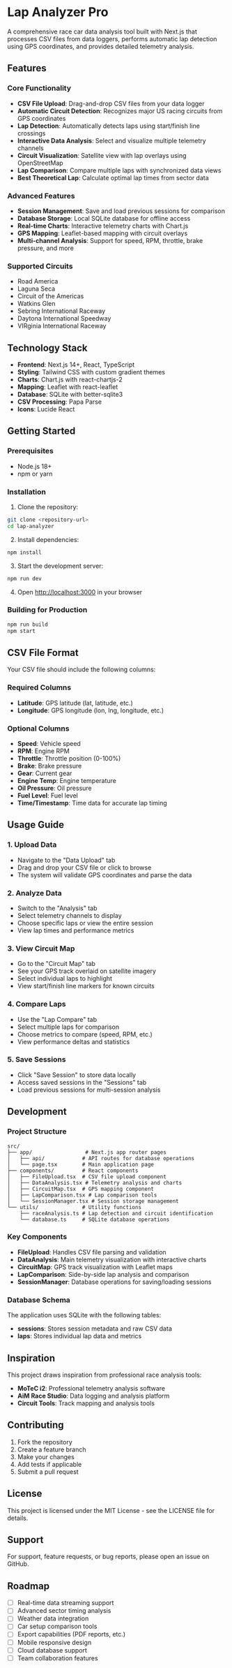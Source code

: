 # Lap Analyzer Pro

A comprehensive race car data analysis tool built with Next.js that processes CSV files from data loggers, performs automatic lap detection using GPS coordinates, and provides detailed telemetry analysis.

## Features

### Core Functionality
- **CSV File Upload**: Drag-and-drop CSV files from your data logger
- **Automatic Circuit Detection**: Recognizes major US racing circuits from GPS coordinates
- **Lap Detection**: Automatically detects laps using start/finish line crossings
- **Interactive Data Analysis**: Select and visualize multiple telemetry channels
- **Circuit Visualization**: Satellite view with lap overlays using OpenStreetMap
- **Lap Comparison**: Compare multiple laps with synchronized data views
- **Best Theoretical Lap**: Calculate optimal lap times from sector data

### Advanced Features
- **Session Management**: Save and load previous sessions for comparison
- **Database Storage**: Local SQLite database for offline access
- **Real-time Charts**: Interactive telemetry charts with Chart.js
- **GPS Mapping**: Leaflet-based mapping with circuit overlays
- **Multi-channel Analysis**: Support for speed, RPM, throttle, brake pressure, and more

### Supported Circuits
- Road America
- Laguna Seca
- Circuit of the Americas
- Watkins Glen
- Sebring International Raceway
- Daytona International Speedway
- VIRginia International Raceway

## Technology Stack

- **Frontend**: Next.js 14+, React, TypeScript
- **Styling**: Tailwind CSS with custom gradient themes
- **Charts**: Chart.js with react-chartjs-2
- **Mapping**: Leaflet with react-leaflet
- **Database**: SQLite with better-sqlite3
- **CSV Processing**: Papa Parse
- **Icons**: Lucide React

## Getting Started

### Prerequisites
- Node.js 18+ 
- npm or yarn

### Installation

1. Clone the repository:
```bash
git clone <repository-url>
cd lap-analyzer
```

2. Install dependencies:
```bash
npm install
```

3. Start the development server:
```bash
npm run dev
```

4. Open [http://localhost:3000](http://localhost:3000) in your browser

### Building for Production

```bash
npm run build
npm start
```

## CSV File Format

Your CSV file should include the following columns:

### Required Columns
- **Latitude**: GPS latitude (lat, latitude, etc.)
- **Longitude**: GPS longitude (lon, lng, longitude, etc.)

### Optional Columns
- **Speed**: Vehicle speed
- **RPM**: Engine RPM
- **Throttle**: Throttle position (0-100%)
- **Brake**: Brake pressure
- **Gear**: Current gear
- **Engine Temp**: Engine temperature
- **Oil Pressure**: Oil pressure
- **Fuel Level**: Fuel level
- **Time/Timestamp**: Time data for accurate lap timing

## Usage Guide

### 1. Upload Data
- Navigate to the "Data Upload" tab
- Drag and drop your CSV file or click to browse
- The system will validate GPS coordinates and parse the data

### 2. Analyze Data
- Switch to the "Analysis" tab
- Select telemetry channels to display
- Choose specific laps or view the entire session
- View lap times and performance metrics

### 3. View Circuit Map
- Go to the "Circuit Map" tab
- See your GPS track overlaid on satellite imagery
- Select individual laps to highlight
- View start/finish line markers for known circuits

### 4. Compare Laps
- Use the "Lap Compare" tab
- Select multiple laps for comparison
- Choose metrics to compare (speed, RPM, etc.)
- View performance deltas and statistics

### 5. Save Sessions
- Click "Save Session" to store data locally
- Access saved sessions in the "Sessions" tab
- Load previous sessions for multi-session analysis

## Development

### Project Structure
```
src/
├── app/                 # Next.js app router pages
│   ├── api/            # API routes for database operations
│   └── page.tsx        # Main application page
├── components/         # React components
│   ├── FileUpload.tsx  # CSV file upload component
│   ├── DataAnalysis.tsx # Telemetry analysis and charts
│   ├── CircuitMap.tsx  # GPS mapping component
│   ├── LapComparison.tsx # Lap comparison tools
│   └── SessionManager.tsx # Session storage management
└── utils/              # Utility functions
    ├── raceAnalysis.ts # Lap detection and circuit identification
    └── database.ts     # SQLite database operations
```

### Key Components

- **FileUpload**: Handles CSV file parsing and validation
- **DataAnalysis**: Main telemetry visualization with interactive charts
- **CircuitMap**: GPS track visualization with Leaflet maps
- **LapComparison**: Side-by-side lap analysis and comparison
- **SessionManager**: Database operations for saving/loading sessions

### Database Schema

The application uses SQLite with the following tables:

- **sessions**: Stores session metadata and raw CSV data
- **laps**: Stores individual lap data and metrics

## Inspiration

This project draws inspiration from professional race analysis tools:
- **MoTeC i2**: Professional telemetry analysis software
- **AiM Race Studio**: Data logging and analysis platform
- **Circuit Tools**: Track mapping and analysis tools

## Contributing

1. Fork the repository
2. Create a feature branch
3. Make your changes
4. Add tests if applicable
5. Submit a pull request

## License

This project is licensed under the MIT License - see the LICENSE file for details.

## Support

For support, feature requests, or bug reports, please open an issue on GitHub.

## Roadmap

- [ ] Real-time data streaming support
- [ ] Advanced sector timing analysis
- [ ] Weather data integration
- [ ] Car setup comparison tools
- [ ] Export capabilities (PDF reports, etc.)
- [ ] Mobile responsive design
- [ ] Cloud database support
- [ ] Team collaboration features

